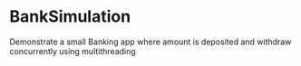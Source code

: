 # BankSimulation
Demonstrate a small Banking app where amount is deposited and withdraw concurrently using multithreading
